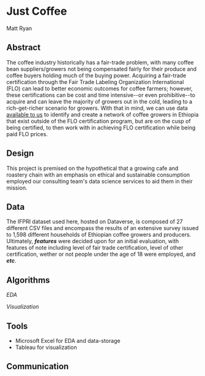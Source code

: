 # Just Coffee
Matt Ryan

## Abstract
The coffee industry historically has a fair-trade problem, with many coffee bean suppliers/growers not being compensated fairly for their produce and coffee buyers holding much of the buying power. Acquiring a fair-trade certification through the Fair Trade Labeling Organization International (FLO) can lead to better economic outcomes for coffee farmers; however, these certifications can be cost and time intensive--or even prohibitive--to acquire and can leave the majority of growers out in the cold, leading to a rich-get-richer scenario for growers. With that in mind, we can use data [available to us](https://dataverse.harvard.edu/dataset.xhtml?persistentId=doi:10.7910/DVN/GRIAV8) to identify and create a network of coffee growers in Ethiopia that exist outside of the FLO certification program, but are on the cusp of being certified, to then work with in achieving FLO certification while being paid FLO prices.

## Design

This project is premised on the hypothetical that a growing cafe and roastery chain with an emphasis on ethical and sustainable consumption employed our consulting team's data science services to aid them in their mission. 

## Data

The IFPRI dataset used here, hosted on Dataverse, is composed of 27 different CSV files and encompass the results of an extensive survey issued to 1,598 different households of Ethiopian coffee growers and producers. Ultimately, ***features*** were decided upon for an initial evaluation, with features of note including level of fair trade certification, level of other certification, wether or not people under the age of 18 were employed, and ***etc***.

## Algorithms


*EDA*




*Visualization*




## Tools
- Microsoft Excel for EDA and data-storage
- Tableau for visualization

## Communication

